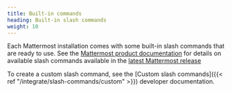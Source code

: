 ```yaml
---
title: Built-in commands
heading: Built-in slash commands
weight: 10
---
```

Each Mattermost installation comes with some built-in slash commands that are ready to use. See the [Mattermost product documentation](https://docs.mattermost.com/channels/interact-with-channels.html) for details on available slash commands available in the [latest Mattermost release](https://mattermost.com/download)

To create a custom slash command, see the [Custom slash commands]({{< ref "/integrate/slash-commands/custom" >}}) developer documentation.
